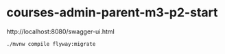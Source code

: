 # courses-admin-parent-m3-p2-start

http://localhost:8080/swagger-ui.html


`./mvnw compile flyway:migrate`
